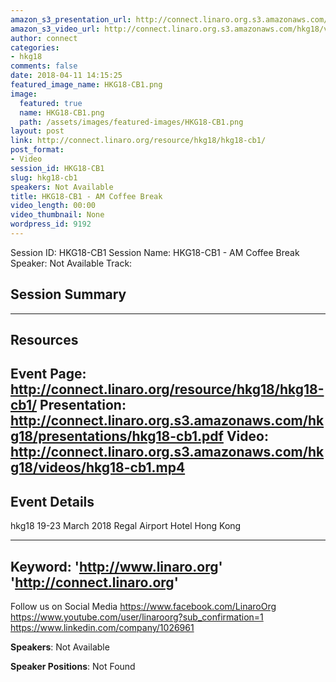 ```yaml
---
amazon_s3_presentation_url: http://connect.linaro.org.s3.amazonaws.com/hkg18/presentations/hkg18-cb1.pdf
amazon_s3_video_url: http://connect.linaro.org.s3.amazonaws.com/hkg18/videos/hkg18-cb1.mp4
author: connect
categories:
- hkg18
comments: false
date: 2018-04-11 14:15:25
featured_image_name: HKG18-CB1.png
image:
  featured: true
  name: HKG18-CB1.png
  path: /assets/images/featured-images/HKG18-CB1.png
layout: post
link: http://connect.linaro.org/resource/hkg18/hkg18-cb1/
post_format:
- Video
session_id: HKG18-CB1
slug: hkg18-cb1
speakers: Not Available
title: HKG18-CB1 - AM Coffee Break
video_length: 00:00
video_thumbnail: None
wordpress_id: 9192
---
```


Session ID: HKG18-CB1
Session Name: HKG18-CB1 - AM Coffee Break
Speaker: Not Available
Track: 


## Session Summary

---------------------------------------------------
## Resources
Event Page: http://connect.linaro.org/resource/hkg18/hkg18-cb1/
Presentation: http://connect.linaro.org.s3.amazonaws.com/hkg18/presentations/hkg18-cb1.pdf
Video: http://connect.linaro.org.s3.amazonaws.com/hkg18/videos/hkg18-cb1.mp4
 ---------------------------------------------------
## Event Details
hkg18
19-23 March 2018 
Regal Airport Hotel Hong Kong

---------------------------------------------------
Keyword: 
'http://www.linaro.org'
'http://connect.linaro.org'
---------------------------------------------------
Follow us on Social Media
https://www.facebook.com/LinaroOrg
https://www.youtube.com/user/linaroorg?sub_confirmation=1
https://www.linkedin.com/company/1026961

**Speakers**: Not Available

**Speaker Positions**: Not Found